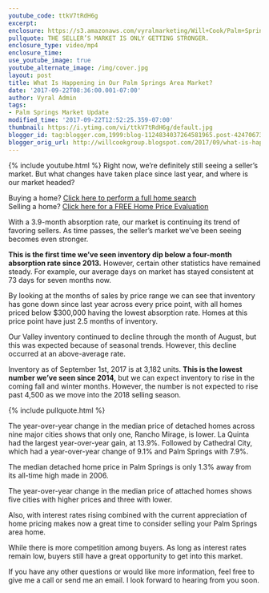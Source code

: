 ```yaml
---
youtube_code: ttkV7tRdH6g
excerpt:
enclosure: https://s3.amazonaws.com/vyralmarketing/Will+Cook/Palm+Springs+Real+Estate+Agent+Where+is+our+market+headed.mp4
pullquote: THE SELLER’S MARKET IS ONLY GETTING STRONGER.
enclosure_type: video/mp4
enclosure_time:
use_youtube_image: true
youtube_alternate_image: /img/cover.jpg
layout: post
title: What Is Happening in Our Palm Springs Area Market?
date: '2017-09-22T08:36:00.001-07:00'
author: Vyral Admin
tags:
- Palm Springs Market Update
modified_time: '2017-09-22T12:52:25.359-07:00'
thumbnail: https://i.ytimg.com/vi/ttkV7tRdH6g/default.jpg
blogger_id: tag:blogger.com,1999:blog-1124834037264581965.post-4247067389308063178
blogger_orig_url: http://willcookgroup.blogspot.com/2017/09/what-is-happening-in-our-palm-springs.html
---
```

{% include youtube.html %}
Right now, we’re definitely still seeing a seller’s market. But what changes have taken place since last year, and where is our market headed?

<div class="post-cta">
Buying a home? <a href="http://will.palmspringsarea.properties/index.php?types[]=1&types[]=2&areas[]=city%3APalm+Springs&fbts=3108061&beds=0&baths=0&min=0&max=30000000&map=0&options[]=new&sortby=listings.listingdate+DESC&quick=1&ppc=VyralVideoBlog_Buyers&addht=VyralVideoBlog_Buyers#rslt" target="_blank">Click here to perform a full home search</a><br>
Selling a home? <a href="http://www.topproducer.com/pages/index.html?pageid=a237f3ff-79a3-40c9-96d2-a3ad8cda13ac" target="_blank">Click here for a FREE Home Price Evaluation</a>
</div>

 With a 3.9-month absorption rate, our market is continuing its trend of favoring sellers. As time passes, the seller’s market we’ve been seeing becomes even stronger.

**This is the first time we’ve seen inventory dip below a four-month absorption rate since 2013.** However, certain other statistics have remained steady. For example, our average days on market has stayed consistent at 73 days for seven months now.

By looking at the months of sales by price range we can see that inventory has gone down since last year across every price point, with all homes priced below $300,000 having the lowest absorption rate. Homes at this price point have just 2.5 months of inventory.

Our Valley inventory continued to decline through the month of August, but this was expected because of seasonal trends. However, this decline occurred at an above-average rate.

Inventory as of September 1st, 2017 is at 3,182 units. **This is the lowest number we’ve seen since 2014,** but we can expect inventory to rise in the coming fall and winter months. However, the number is not expected to rise past 4,500 as we move into the 2018 selling season.

{% include pullquote.html %}

The year-over-year change in the median price of detached homes across nine major cities shows that only one, Rancho Mirage, is lower. La Quinta had the largest year-over-year gain, at 13.9%. Followed by Cathedral City, which had a year-over-year change of 9.1% and Palm Springs with 7.9%.

The median detached home price in Palm Springs is only 1.3% away from its all-time high made in 2006.

The year-over-year change in the median price of attached homes shows five cities with higher prices and three with lower.

Also, with interest rates rising combined with the current appreciation of home pricing makes now a great time to consider selling your Palm Springs area home.

While there is more competition among buyers. As long as interest rates remain low, buyers still have a great opportunity to get into this market.

If you have any other questions or would like more information, feel free to give me a call or send me an email. I look forward to hearing from you soon.
